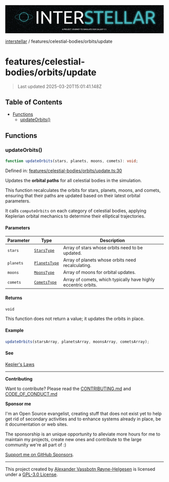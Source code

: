 <div><img alt="SPECCER logo" src="https://raw.githubusercontent.com/phun-ky/interstellar/main/public/interstellar-header.png" style="max-height:120px;"/></div>

[interstellar](../../../README.md) / features/celestial-bodies/orbits/update

# features/celestial-bodies/orbits/update

> Last updated 2025-03-20T15:01:41.148Z

## Table of Contents

- [Functions](#functions)
  - [updateOrbits()](#updateorbits)

## Functions

### updateOrbits()

```ts
function updateOrbits(stars, planets, moons, comets): void;
```

Defined in:
[features/celestial-bodies/orbits/update.ts:30](https://github.com/phun-ky/interstellar/blob/main/src/features/celestial-bodies/orbits/update.ts#L30)

Updates the **orbital paths** for all celestial bodies in the simulation.

This function recalculates the orbits for stars, planets, moons, and comets,
ensuring that their paths are updated based on their latest orbital parameters.

It calls `computeOrbits` on each category of celestial bodies, applying
Keplerian orbital mechanics to determine their elliptical trajectories.

#### Parameters

| Parameter | Type                                                   | Description                                                    |
| --------- | ------------------------------------------------------ | -------------------------------------------------------------- |
| `stars`   | [`StarsType`](../../../types/stars.md#starstype)       | Array of stars whose orbits need to be updated.                |
| `planets` | [`PlanetsType`](../../../types/planets.md#planetstype) | Array of planets whose orbits need recalculating.              |
| `moons`   | [`MoonsType`](../../../types/moons.md#moonstype)       | Array of moons for orbital updates.                            |
| `comets`  | [`CometsType`](../../../types/comets.md#cometstype)    | Array of comets, which typically have highly eccentric orbits. |

#### Returns

`void`

This function does not return a value; it updates the orbits in place.

#### Example

```ts
updateOrbits(starsArray, planetsArray, moonsArray, cometsArray);
```

#### See

[Kepler's Laws](https://en.wikipedia.org/wiki/Kepler%27s_laws_of_planetary_motion)

---

**Contributing**

Want to contribute? Please read the
[CONTRIBUTING.md](https://github.com/phun-ky/interstellar/blob/main/CONTRIBUTING.md)
and
[CODE_OF_CONDUCT.md](https://github.com/phun-ky/interstellar/blob/main/CODE_OF_CONDUCT.md)

**Sponsor me**

I'm an Open Source evangelist, creating stuff that does not exist yet to help
get rid of secondary activities and to enhance systems already in place, be it
documentation or web sites.

The sponsorship is an unique opportunity to alleviate more hours for me to
maintain my projects, create new ones and contribute to the large community
we're all part of :)

[Support me on GitHub Sponsors](https://github.com/sponsors/phun-ky).

---

This project created by [Alexander Vassbotn Røyne-Helgesen](http://phun-ky.net)
is licensed under a
[GPL-3.0 License](https://choosealicense.com/licenses/gpl-3.0/).
